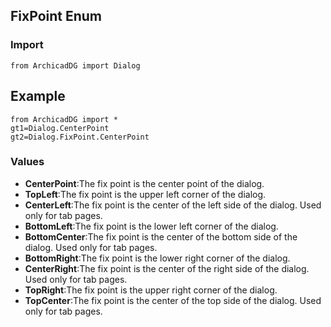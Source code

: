 ## FixPoint Enum

### Import
```
from ArchicadDG import Dialog
``` 

## Example
```
from ArchicadDG import *
gt1=Dialog.CenterPoint
gt2=Dialog.FixPoint.CenterPoint
```

### Values
* **CenterPoint**:The fix point is the center point of the dialog.
* **TopLeft**:The fix point is the upper left corner of the dialog.
* **CenterLeft**:The fix point is the center of the left side of the dialog. Used only for tab pages.
* **BottomLeft**:The fix point is the lower left corner of the dialog.
* **BottomCenter**:The fix point is the center of the bottom side of the dialog. Used only for tab pages.
* **BottomRight**:The fix point is the lower right corner of the dialog.
* **CenterRight**:The fix point is the center of the right side of the dialog. Used only for tab pages.
* **TopRight**:The fix point is the upper right corner of the dialog.
* **TopCenter**:The fix point is the center of the top side of the dialog. Used only for tab pages.